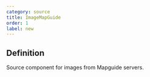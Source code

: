 ```yaml
---
category: source
title: ImageMapGuide
order: 1
label: new
---
```


## Definition

Source component for images from Mapguide servers.